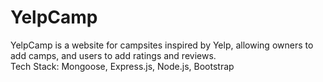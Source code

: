 # YelpCamp

YelpCamp is a website for campsites inspired by Yelp, allowing owners to add camps, and users to add ratings and reviews.
<br/>
Tech Stack: Mongoose, Express.js, Node.js, Bootstrap
